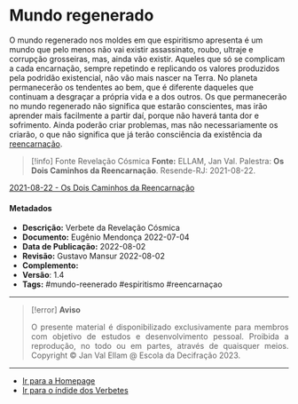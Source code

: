 # Mundo regenerado

O mundo regenerado nos moldes em que espiritismo apresenta é um mundo que pelo menos não vai existir assassinato, roubo, ultraje e corrupção grosseiras, mas, ainda vão existir. Aqueles que só se complicam a cada encarnação, sempre repetindo e replicando os valores produzidos pela podridão existencial, não vão mais nascer na Terra. No planeta permanecerão os tendentes ao bem, que é diferente daqueles que continuam a desgraçar a própria vida e a dos outros. Os que permanecerão no mundo regenerado não significa que estarão conscientes, mas irão aprender mais facilmente a partir daí, porque não haverá tanta dor e sofrimento. Ainda poderão criar problemas, mas não necessariamente os criarão, o que não significa que já terão consciência da existência da [reencarnação](Caminhos%20da%20reencarnação.md).

> [!info] Fonte Revelação Cósmica
> **Fonte:** ELLAM, Jan Val. Palestra: **Os Dois Caminhos da Reencarnação**. Resende-RJ: 2021-08-22.

[2021-08-22 - Os Dois Caminhos da Reencarnação](2021-08-22%20-%20Os%20Dois%20Caminhos%20da%20Reencarnação.md)

#### Metadados

-   **Descrição:** Verbete da Revelação Cósmica
-   **Documento:** Eugênio Mendonça 2022-07-04
-   **Data de Publicação:** 2022-08-02
-   **Revisão:** Gustavo Mansur 2022-08-02
-   **Complemento:**
-   **Versão**: 1.4
-   **Tags:** #mundo-reenerado #espiritismo #reencarnaçao

---
> [!error] **Aviso**
> <p align="justify">O presente material é disponibilizado exclusivamente para membros com objetivo de estudos e desenvolvimento pessoal. Proibida a reprodução, no todo ou em partes, através de quaisquer meios. Copyright © Jan Val Ellam @ Escola da Decifração 2023. </p>

---
- [Ir para a Homepage](Homepage.canvas)
- [Ir para o índide dos Verbetes](ÍNDIDE%20GERAL%20DOS%20VERBETES.canvas)